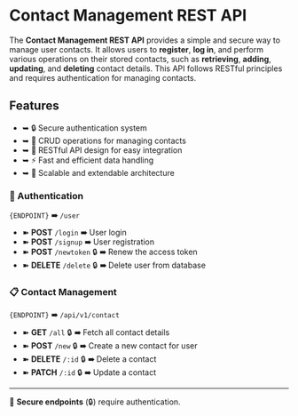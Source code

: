 # Contact Management REST API

The **Contact Management REST API** provides a simple and secure way to manage user contacts. It allows users to **register**, **log in**, and perform various operations on their stored contacts, such as **retrieving**, **adding**, **updating**, and **deleting** contact details. This API follows RESTful principles and requires authentication for managing contacts.

## Features
- ➥ 🔒 Secure authentication system
- ➥ 📂 CRUD operations for managing contacts
- ➥ 🔄 RESTful API design for easy integration
- ➥ ⚡ Fast and efficient data handling
- ➥ 📡 Scalable and extendable architecture

### 🔐 Authentication

`{ENDPOINT}` **➠** `/user`

- ➽ **POST** `/login` **➠** User login
- ➽ **POST** `/signup` **➠** User registration
- ➽ **POST** `/newtoken` 🔒 **➠** Renew the access token
- ➽ **DELETE** `/delete` 🔒 **➠** Delete user from database

### 📋 Contact Management

`{ENDPOINT}` **➠** `/api/v1/contact`

- ➽ **GET** `/all` 🔒 **➠** Fetch all contact details
- ➽ **POST** `/new` 🔒 **➠** Create a new contact for user
- ➽ **DELETE** `/:id` 🔒 **➠** Delete a contact
- ➽ **PATCH** `/:id` 🔒 **➠** Update a contact

---
🚀 **Secure endpoints** (🔒) require authentication.
